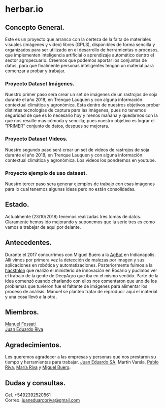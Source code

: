 # herbar.io  

## Concepto General.
Este es un proyecto que arranco con la certeza de la falta de materiales visuales (imágenes y video) libres (GPL3), disponibles de forma sencilla y organizados para ser utilizado en el desarrollo de herramientas o procesos, que implementen inteligencia artificial o aprendizaje automático dentro el sector agropecuario. Creemos que podemos aportar los conjuntos de datos, para que finalmente personas inteligentes tengan un material para comenzar a probar y trabajar.

### Proyecto Dataset Imágenes.
Nuestro primer paso sera crear un set de imágenes de un rastrojos de soja durante el año 2018, en Trenque Lauquen y con alguna información contextual climática y agronómica. Esta dentro de nuestros objetivos probar distintas tecnologías de captura para las imágenes, pues no tenemos seguridad de que es lo necesario hoy y menos mañana y quedarnos con la que nos resulte mas cómoda y sencilla; pues nuestro objetivo es lograr el "PRIMER" conjunto de datos, despues se mejorara.

### Proyecto Dataset Videos.
Nuestro segundo paso será crear un set de videos de rastrojos de soja durante el año 2018, en Trenque Lauquen y con alguna información contextual climática y agronómica. Los videos los pondremos en youtube.

### Proyecto ejemplo de uso dataset.
Nuestro tercer paso sera generar ejemplos de trabajo con esas imágenes para lo cual tenemos algunas ideas pero no están consolidadas.

## Estado.
Actualmente (23/10/2018) tenemos realizadas tres tomas de datos. Claramente hemos ido mejorando y suponemos que la serie tres es como vamos a trabajar de aquí por delante.

## Antecedentes.
Durante el 2017 concurrimos con Miguel Buero a la [AgBot](http://www.agbot.ag/) en Indianapolis. Allí vimos por primera vez la detección de malezas por imagen y sus aplicaciones en robótica y automatizaciones. Posteriormente fuimos a la [hackthlon](http://desafiospublicos.argentina.gob.ar/desafios/ver/HackatonAgro) que realizo el ministerio de innovación en Rosario y pudimos ver el trabajo de la gente de DeepAgro que iba en el mismo sentido. Parte de la idea comenzó cuando charlando con ellos nos comentaron que uno de los problemas que tuvieron fue el faltante de imágenes para alimentar los proceso de análisis. Manuel se planteo tratar de reproducir aquí el material y una cosa llevó a la otra.

## Miembros.
[Manuel Fossati](https://www.linkedin.com/in/manuel-fossati-03026561/)  
[Juan Eduardo Riva](https://www.linkedin.com/in/juan-eduardo-riva/)

## Agradecimientos.
Les queremos agradecer a las empresas y personas que nos prestaron su tiempo y herramientas para trabajar. [Juan Eduardo SA](https://www.linkedin.com/company/juan-eduardo-sa/), Martín Varela, [Pablo Riva](https://www.linkedin.com/in/pablo-alfredo-riva/), [María Riva](https://www.linkedin.com/in/maria-riva-aa78245a/) y [Miguel Buero](https://www.linkedin.com/in/miguel-buero-35a8b6152/).

## Dudas y consultas.
Cel. +5492392520561  
Correo. [juaneduardoriva@gmail.com](juaneduarodirva@gmail.com)  
